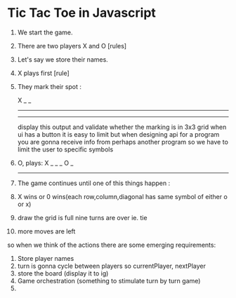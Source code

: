 # Tic Tac Toe in Javascript

1. We start the game.
2. There are two players X and O [rules]
3. Let's say we store their names.
4. X plays first [rule]
5. They mark their spot : 

    X _ _
    _ _ _
    _ _ _ 
    display this output and validate whether the marking is in 3x3 grid
    when ui has a button it is easy to limit
    but when designing api for a program you are gonna receive info from perhaps another program 
    so we have to limit the user to specific symbols 
6. O, plays:
    X _ _
    _ O _
    _ _ _ 
7. The game continues until one of this things happen : 
8. X wins or 0 wins(each row,column,diagonal has same symbol of either o or x)

9. draw the grid is full nine turns are over ie. tie
10. more moves are left

so when we think of the actions there are some emerging requirements:
1. Store player names
2. turn is gonna cycle between players so currentPlayer, nextPlayer
3. store the board (display it to ig)
4. Game orchestration (something to stimulate turn by turn game)
5. 